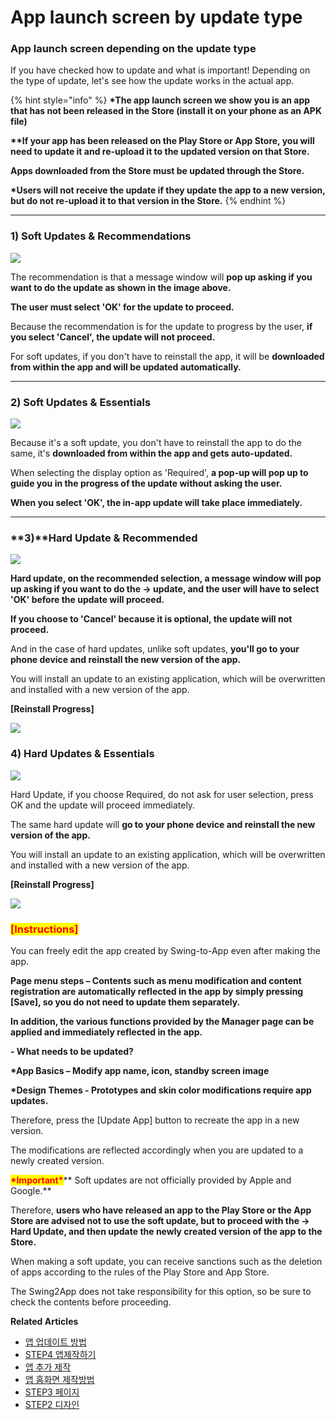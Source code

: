 # App launch screen by update type

### App launch screen depending on the update type

If you have checked how to update and what is important! Depending on the type of update, let's see how the update works in the actual app.

{% hint style="info" %}
**\*The app launch screen we show you is an app that has not been released in the Store (install it on your phone as an APK file)**

**\*\*If your app has been released on the Play Store or App Store, you will need to update it and re-upload it to the updated version on that Store.**

**Apps downloaded from the Store must be updated through the Store.**

**\*Users will not receive the update if they update the app to a new version, but do not re-upload it to that version in the Store.**
{% endhint %}

***

### **1)** Soft Updates & Recommendations

![](https://wp.swing2app.co.kr/wp-content/uploads/2022/07/%EC%95%B1%EC%97%85%EB%8D%B0%EC%9D%B4%ED%8A%B81.png)

The recommendation is that a message window will **pop up asking if you want to do the update as shown in the image above.**

**The user must select 'OK' for the update to proceed.**

Because the recommendation is for the update to progress by the user, **if you select 'Cancel', the update will not proceed.**

For soft updates, if you don't have to reinstall the app, it will be **downloaded from within the app and will be updated automatically.**

***

### **2)** Soft Updates & Essentials

![](https://wp.swing2app.co.kr/wp-content/uploads/2022/07/%EC%95%B1%EC%97%85%EB%8D%B0%EC%9D%B4%ED%8A%B82.png)

Because it's a soft update, you don't have to reinstall the app to do the same, it's **downloaded from within the app and gets auto-updated.**

When selecting the display option as 'Required', **a pop-up will pop up to guide you in the progress of the update without asking the user.**

**When you select 'OK', the in-app update will take place immediately.**

***

### **3)**Hard Update & Recommended

![](https://wp.swing2app.co.kr/wp-content/uploads/2022/07/%EC%95%B1%EC%97%85%EB%8D%B0%EC%9D%B4%ED%8A%B83.png)

**Hard update, on the recommended selection, a message window will pop up asking if you want to do the → update, and the user will have to select 'OK' before the update will proceed.**

**If you choose to 'Cancel' because it is optional, the update will not proceed.**

And in the case of hard updates, unlike soft updates, **you'll go to your phone device and reinstall the new version of the app.**

You will install an update to an existing application, which will be overwritten and installed with a new version of the app.

**\[Reinstall Progress]**

![](https://wp.swing2app.co.kr/wp-content/uploads/2022/07/%EB%85%B9%ED%99%94\_2022\_07\_07\_11\_36\_49\_697.gif)

### **4)** Hard Updates & Essentials

![](https://wp.swing2app.co.kr/wp-content/uploads/2022/07/%EC%95%B1%EC%97%85%EB%8D%B0%EC%9D%B4%ED%8A%B84-1.png)

Hard Update, if you choose Required, do not ask for user selection, press OK and the update will proceed immediately.

The same hard update will **go to your phone device and reinstall the new version of the app.**

You will install an update to an existing application, which will be overwritten and installed with a new version of the app.

**\[Reinstall Progress]**

![](https://wp.swing2app.co.kr/wp-content/uploads/2022/07/%EB%85%B9%ED%99%94\_2022\_07\_07\_11\_44\_37\_946.gif)

### <mark style="color:red;">\[Instructions]</mark>

You can freely edit the app created by Swing-to-App even after making the app.

**Page menu steps – Contents such as menu modification and content registration are automatically reflected in the app by simply pressing \[Save], so you do not need to update them separately.**

**In addition, the various functions provided by the Manager page can be applied and immediately reflected in the app.**

**- What needs to be updated?**

**\*App Basics – Modify app name, icon, standby screen image**

**\*Design Themes - Prototypes and skin color modifications require app updates.**

Therefore, press the \[Update App] button to recreate the app in a new version.

The modifications are reflected accordingly when you are updated to a newly created version.

<mark style="color:red;">**\*Important\***</mark>** Soft updates are not officially provided by Apple and Google.**

Therefore, **users who have released an app to the Play Store or the App Store are advised not to use the soft update, but to proceed with the → Hard Update, and then update the newly created version of the app to the Store.**

When making a soft update, you can receive sanctions such as the deletion of apps according to the rules of the Play Store and App Store.

The Swing2App does not take responsibility for this option, so be sure to check the contents before proceeding.

**Related Articles**

* [앱 업데이트 방법](https://wp.swing2app.co.kr/documentation/v3manual/app-update/)
* [STEP4 앱제작하기](https://wp.swing2app.co.kr/documentation/v3manual/appcreation/)
* [앱 추가 제작](https://wp.swing2app.co.kr/documentation/v3manual/app-add/)
* [앱 홈화면 제작방법](https://wp.swing2app.co.kr/documentation/v3manual/home/)
* [STEP3 페이지](https://wp.swing2app.co.kr/documentation/v3manual/step3-page/)
* [STEP2 디자인](https://wp.swing2app.co.kr/documentation/v3manual/step2-design/)
